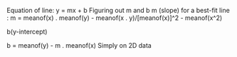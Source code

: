 Equation of line: y = mx + b
Figuring out m and b
m (slope) for a best-fit line :
m = meanof(x) . meanof(y) - meanof(x . y)/[meanof(x)]^2 - meanof(x^2)

b(y-intercept)

b = meanof(y) - m . meanof(x)
Simply on 2D data
